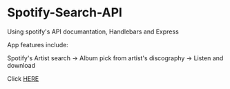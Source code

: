 # Spotify-Search-API

Using spotify's API documantation, Handlebars and Express

App features include: 

Spotify's Artist search -> Album pick from artist's discography -> Listen and download


Click <a href="https://search-with-spotify.herokuapp.com/">HERE</a> 
